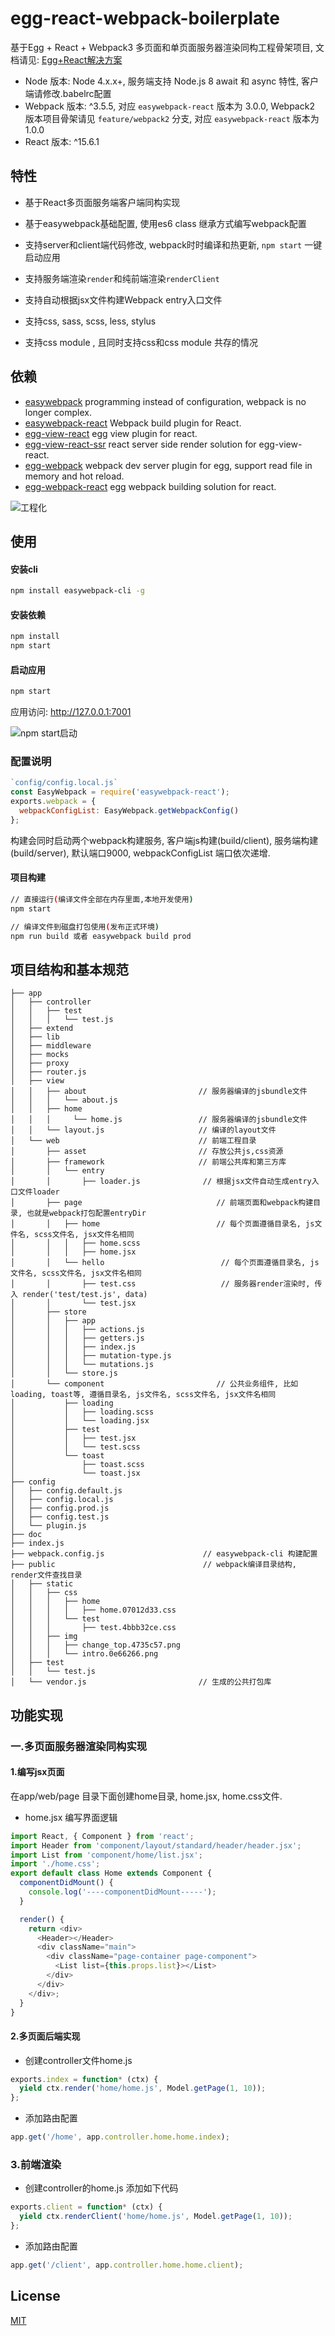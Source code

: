 # egg-react-webpack-boilerplate

基于Egg + React + Webpack3 多页面和单页面服务器渲染同构工程骨架项目, 文档请见: [Egg+React解决方案](http://hubcarl.github.io/easywebpack/react/dev/)


- Node 版本: Node 4.x.x+,  服务端支持 Node.js 8 await 和 async 特性, 客户端请修改.babelrc配置
- Webpack 版本: ^3.5.5, 对应 `easywebpack-react` 版本为 3.0.0,  Webpack2 版本项目骨架请见 `feature/webpack2` 分支, 对应 `easywebpack-react` 版本为 1.0.0
- React 版本: ^15.6.1


## 特性

- 基于React多页面服务端客户端同构实现

- 基于easywebpack基础配置, 使用es6 class 继承方式编写webpack配置

- 支持server和client端代码修改, webpack时时编译和热更新, `npm start` 一键启动应用

- 支持服务端渲染`render`和纯前端渲染`renderClient`

- 支持自动根据jsx文件构建Webpack entry入口文件

- 支持css, sass, scss, less, stylus

- 支持css module , 且同时支持css和css module 共存的情况


## 依赖

- [easywebpack](https://github.com/hubcarl/easywebpack) programming instead of configuration, webpack is no longer complex.
- [easywebpack-react](https://github.com/hubcarl/easywebpack-react) Webpack build plugin for React.
- [egg-view-react](https://github.com/eggjs/egg-view-react) egg view plugin for react.
- [egg-view-react-ssr](https://github.com/hubcarl/egg-view-react-ssr) react server side render solution for egg-view-react.
- [egg-webpack](https://github.com/hubcarl/egg-webpack) webpack dev server plugin for egg, support read file in memory and hot reload.
- [egg-webpack-react](https://github.com/hubcarl/egg-webpack-react) egg webpack building solution for react.

![工程化](http://hubcarl.github.io/img/webpack/egg-webpack-react-ssr.png)



## 使用

#### 安装cli

```bash
npm install easywebpack-cli -g
```

#### 安装依赖

```bash
npm install
npm start
```


#### 启动应用

```bash
npm start
```

应用访问: http://127.0.0.1:7001


![npm start启动](https://github.com/hubcarl/egg-react-webpack-boilerplate/blob/master/doc/images/webpack.png)

### 配置说明


```js
`config/config.local.js` 
const EasyWebpack = require('easywebpack-react');
exports.webpack = {
  webpackConfigList: EasyWebpack.getWebpackConfig()
};
```

构建会同时启动两个webpack构建服务, 客户端js构建(build/client), 服务端构建(build/server), 默认端口9000,  webpackConfigList 端口依次递增. 


#### 项目构建

```bash
// 直接运行(编译文件全部在内存里面,本地开发使用)
npm start

// 编译文件到磁盘打包使用(发布正式环境)
npm run build 或者 easywebpack build prod

```

## 项目结构和基本规范

    ├── app
    │   ├── controller
    │   │   ├── test
    │   │   │   └── test.js
    │   ├── extend
    │   ├── lib
    │   ├── middleware
    │   ├── mocks
    │   ├── proxy
    │   ├── router.js
    │   ├── view
    │   │   ├── about                         // 服务器编译的jsbundle文件
    │   │   │   └── about.js
    │   │   ├── home
    │   │   │     └── home.js                 // 服务器编译的jsbundle文件
    │   │   └── layout.js                     // 编译的layout文件
    │   └── web                               // 前端工程目录
    │       ├── asset                         // 存放公共js,css资源
    │       ├── framework                     // 前端公共库和第三方库
    │       │   └── entry                          
    │       │       ├── loader.js              // 根据jsx文件自动生成entry入口文件loader
    │       ├── page                              // 前端页面和webpack构建目录, 也就是webpack打包配置entryDir
    │       │   ├── home                          // 每个页面遵循目录名, js文件名, scss文件名, jsx文件名相同
    │       │   │   ├── home.scss
    │       │   │   ├── home.jsx
    │       │   └── hello                          // 每个页面遵循目录名, js文件名, scss文件名, jsx文件名相同
    │       │       ├── test.css                   // 服务器render渲染时, 传入 render('test/test.js', data)
    │       │       └── test.jsx
    │       ├── store                             
    │       │   ├── app
    │       │   │   ├── actions.js
    │       │   │   ├── getters.js
    │       │   │   ├── index.js
    │       │   │   ├── mutation-type.js
    │       │   │   └── mutations.js
    │       │   └── store.js
    │       └── component                         // 公共业务组件, 比如loading, toast等, 遵循目录名, js文件名, scss文件名, jsx文件名相同
    │           ├── loading
    │           │   ├── loading.scss
    │           │   └── loading.jsx
    │           ├── test
    │           │   ├── test.jsx
    │           │   └── test.scss
    │           └── toast
    │               ├── toast.scss
    │               └── toast.jsx
    ├── config
    │   ├── config.default.js
    │   ├── config.local.js
    │   ├── config.prod.js
    │   ├── config.test.js
    │   └── plugin.js
    ├── doc
    ├── index.js
    ├── webpack.config.js                      // easywebpack-cli 构建配置
    ├── public                                 // webpack编译目录结构, render文件查找目录
    │   ├── static
    │   │   ├── css
    │   │   │   ├── home
    │   │   │   │   ├── home.07012d33.css
    │   │   │   └── test
    │   │   │       ├── test.4bbb32ce.css
    │   │   ├── img
    │   │   │   ├── change_top.4735c57.png
    │   │   │   └── intro.0e66266.png
    │   ├── test
    │   │   └── test.js
    │   └── vendor.js                         // 生成的公共打包库


## 功能实现

### 一.多页面服务器渲染同构实现

#### 1.编写jsx页面

在app/web/page 目录下面创建home目录, home.jsx, home.css文件.

- home.jsx 编写界面逻辑

```js
import React, { Component } from 'react';
import Header from 'component/layout/standard/header/header.jsx';
import List from 'component/home/list.jsx';
import './home.css';
export default class Home extends Component {
  componentDidMount() {
    console.log('----componentDidMount-----');
  }

  render() {
    return <div>
      <Header></Header>
      <div className="main">
        <div className="page-container page-component">
          <List list={this.props.list}></List>
        </div>
      </div>
    </div>;
  }
}
```


#### 2.多页面后端实现

- 创建controller文件home.js

```javascript
exports.index = function* (ctx) {
  yield ctx.render('home/home.js', Model.getPage(1, 10));
};
```

- 添加路由配置

```javascript
app.get('/home', app.controller.home.home.index);
```

### 3.前端渲染

- 创建controller的home.js 添加如下代码

```javascript
exports.client = function* (ctx) {
  yield ctx.renderClient('home/home.js', Model.getPage(1, 10));
};
```

- 添加路由配置

```javascript
app.get('/client', app.controller.home.home.client);
```

## License

[MIT](LICENSE)